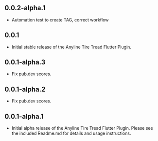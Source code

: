 ## 0.0.2-alpha.1

* Automation test to create TAG, correct workflow


## 0.0.1

* Initial stable release of the Anyline Tire Tread Flutter Plugin.


## 0.0.1-alpha.3

* Fix pub.dev scores.


## 0.0.1-alpha.2

* Fix pub.dev scores.


## 0.0.1-alpha.1

* Initial alpha release of the Anyline Tire Tread Flutter Plugin. Please see the included Readme.md for details and usage instructions.
